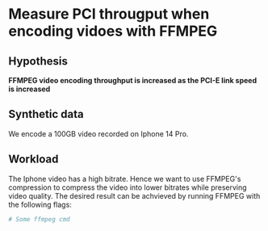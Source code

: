 # Measure PCI througput when encoding vidoes with FFMPEG

## Hypothesis

**FFMPEG video encoding throughput is increased as the PCI-E link speed is increased**

## Synthetic data

We encode a 100GB video recorded on Iphone 14 Pro.

## Workload

The Iphone video has a high bitrate. Hence we want to use FFMPEG's compression to compress the video into lower bitrates while preserving video quality. The desired result can be achvieved by running FFMPEG with the following flags:

```bash
# Some ffmpeg cmd
```
